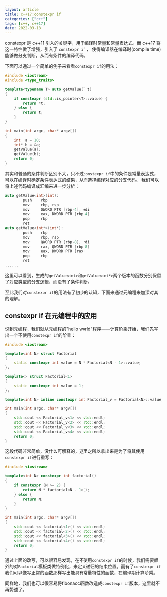 ```yaml
---
layout: article
title: c++17:constexpr if
categories: ["c++"]
tags: [c++, c++17]
date: 2022-03-18
---
```


constexpr 是 c++11 引入的关键字，用于编译时常量和常量表达式。而 c++17 将这一特性做了增强，引入了 `constexpr if` ，
使得编译器在编译时(compile time)能够做分支判断，从而有条件的编译代码。

下面可以通过一个简单的例子来看看`constexpr if`的用法：

```cpp
#include <iostream>
#include <type_traits>

template<typename T> auto getValue(T t)
{
    if constexpr (std::is_pointer<T>::value) {
        return *t;
    } else {
        return t;
    }
}

int main(int argc, char* argv[])
{
    int  a = 10;
    int* b = &a;
    getValue(a);
    getValue(b);
    return 0;
}
```

其实和普通的条件判断区别不大，只不过`constexpr if`中的条件是常量表达式，可以在编译时确定条件表达式的结果，从而选择编译对应的分支代码。
我们可以将上述代码编译成汇编来进一步分析：

```cpp
auto getValue<int>(int):
        push    rbp
        mov     rbp, rsp
        mov     DWORD PTR [rbp-4], edi
        mov     eax, DWORD PTR [rbp-4]
        pop     rbp
        ret
auto getValue<int*>(int*):
        push    rbp
        mov     rbp, rsp
        mov     QWORD PTR [rbp-8], rdi
        mov     rax, QWORD PTR [rbp-8]
        mov     eax, DWORD PTR [rax]
        pop     rbp
        ret
......
```

这里可以看到，生成的`getValue<int>`和`getValue<int*>`两个版本的函数分别保留了对应类型的分支逻辑，而没有了条件判断。

至此我们对`constexpr if`的用法有了初步的认知，下面来通过元编程来加深对其的理解。

## constexpr if 在元编程中的应用

说到元编程，我们就从元编程的"hello world"程序——计算阶乘开始，我们先写出一个不使用`constexpr
if`的阶乘：

```cpp
#include <iostream>

template<int N> struct Factorial
{
    static constexpr int value = N * Factorial<N - 1>::value;
};

template<> struct Factorial<1>
{
    static constexpr int value = 1;
};

template<int N> inline constexpr int Factorial_v = Factorial<N>::value;

int main(int argc, char* argv[])
{
    std::cout << Factorial_v<1> << std::endl;
    std::cout << Factorial_v<2> << std::endl;
    std::cout << Factorial_v<3> << std::endl;
    std::cout << Factorial_v<4> << std::endl;
    return 0;
}
```

这段代码非常简单，没什么可解释的，这里之所以拿出来是为了将其使用`constexpr if`进行重写：

```cpp
#include <iostream>

template<int N> constexpr int factorial()
{
    if constexpr (N >= 2) {
        return N * factorial<N - 1>();
    } else {
        return N;
    }
}

int main(int argc, char* argv[])
{
    std::cout << factorial<1>() << std::endl;
    std::cout << factorial<2>() << std::endl;
    std::cout << factorial<3>() << std::endl;
    std::cout << factorial<4>() << std::endl;
    return 0;
}
```

通过上面的改写，可以很容易发现，在不使用`constexpr
if`的时候，我们需要额外的对`Factorial`模板类做特例化，来定义递归的结束位置。而有了`constexpr
if`我们可以像写正常的函数那样写出能具有常量特性的函数，在编译期计算阶乘。

同样地，我们也可以很容易将fibonacci函数改造成`constexpr if`版本，这里就不再赘述了。
